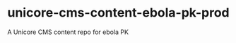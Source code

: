 unicore-cms-content-ebola-pk-prod
=================================

A Unicore CMS content repo for ebola PK
